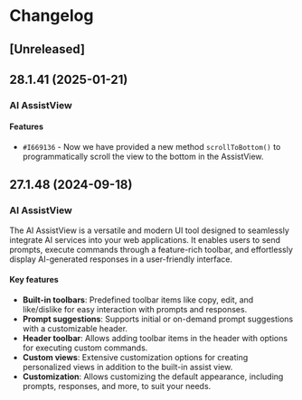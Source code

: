 # Changelog

## [Unreleased]

## 28.1.41 (2025-01-21)

### AI AssistView

#### Features

- `#I669136` - Now we have provided a new method `scrollToBottom()` to programmatically scroll the view to the bottom in the AssistView.

## 27.1.48 (2024-09-18)

### AI AssistView

The AI AssistView is a versatile and modern UI tool designed to seamlessly integrate AI services into your web applications. It enables users to send prompts, execute commands through a feature-rich toolbar, and effortlessly display AI-generated responses in a user-friendly interface.

#### Key features

- **Built-in toolbars**: Predefined toolbar items like copy, edit, and like/dislike for easy interaction with prompts and responses.
- **Prompt suggestions**: Supports initial or on-demand prompt suggestions with a customizable header.
- **Header toolbar**: Allows adding toolbar items in the header with options for executing custom commands.
- **Custom views**: Extensive customization options for creating personalized views in addition to the built-in assist view.
- **Customization**: Allows customizing the default appearance, including prompts, responses, and more, to suit your needs.